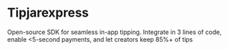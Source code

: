 # Tipjarexpress
Open-source SDK for seamless in-app tipping. Integrate in 3 lines of code, enable &lt;5-second payments, and let creators keep 85%+ of tips
